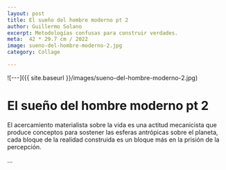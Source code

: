 ```yaml
---
layout: post
title: El sueño del hombre moderno pt 2
author: Guillermo Solano
excerpt: Metodologías confusas para construir verdades.
meta:  42 * 29.7 cm / 2022
image: sueno-del-hombre-moderno-2.jpg
category: Collage

---
```



![---]({{ site.baseurl }}/images/sueno-del-hombre-moderno-2.jpg)

# El sueño del hombre moderno pt 2

El acercamiento materialista sobre la vida es una actitud mecanicista que produce conceptos para sostener las esferas antrópicas sobre el planeta, cada bloque de la realidad construida es un bloque más en la prisión de la percepción.

<!--

La modernidad es el término asignado a un periodo reciente de la historia de la humanidad en el que, mas que prevalecer la visión racional para dar explicación a los acontecimientos identificados en la naturaleza; se exculyen otras formas de construcción de conocimiento y de interacción con el entorno por considerarse anticientíficas.

La modernidad, más allá de la intelectualización de la realidad, se erige como una corriente de pensamiento fundamentada en la búsqueda de la objetividad a partir de la implementación de métodos y tecnologías que intentan descubrir verdades detrás del estudio especializado de la materia y los acontecimientos relacionados con la humanidad.

La modernidad se estableció en el siglo XX como un referente de la verticalidad eurocentrista, deformada en un dogma que impone sus creencias mecanicistas a través de diferentes canales en la sociedad para establecer verdades incuestionables, sin reconocer sus propios desaciertos o lo nocivo que subyace en sus paradigmas. -->




…
